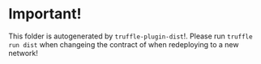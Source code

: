 # Important!

This folder is autogenerated by `truffle-plugin-dist`!. Please run `truffle run dist` when changeing the contract of when redeploying to a new network!
